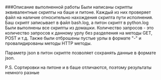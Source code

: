 ###Описание выполненной работы
Были написаны скрипты эквивалентные скрипты на баше и питоне.
Каждый из них проверяет файл на наличие относительно нахождения скрипта пути исполнения. Баш скрипт записывает в файл bash.log, а питон скрипт в python.log
Были выполнены все скрипты из домашки.
Количество запросов - это количество запросов к данному урлу без разделения на методы GET, POST и т.д. Также были отброшены пустые урлы в формате "-" и провалидированы методы HTTP методы.

Параметр json в питон скрипте позволяет сохранять данные в формате json.

P.S. Сортировки на питоне и в баше отличаются, поэтому результаты немного разные
